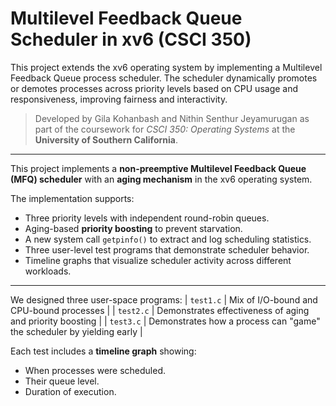 # Multilevel Feedback Queue Scheduler in xv6 (CSCI 350)

This project extends the xv6 operating system by implementing a Multilevel Feedback Queue process scheduler. The scheduler dynamically promotes or demotes processes across priority levels based on CPU usage and responsiveness, improving fairness and interactivity.

> Developed by Gila Kohanbash and Nithin Senthur Jeyamurugan as part of the coursework for *CSCI 350: Operating Systems* at the **University of Southern California**.

---

This project implements a **non-preemptive Multilevel Feedback Queue (MFQ) scheduler** with an **aging mechanism** in the xv6 operating system.

The implementation supports:
- Three priority levels with independent round-robin queues.
- Aging-based **priority boosting** to prevent starvation.
- A new system call `getpinfo()` to extract and log scheduling statistics.
- Three user-level test programs that demonstrate scheduler behavior.
- Timeline graphs that visualize scheduler activity across different workloads.

---

We designed three user-space programs:
| `test1.c` | Mix of I/O-bound and CPU-bound processes |
| `test2.c` | Demonstrates effectiveness of aging and priority boosting |
| `test3.c` | Demonstrates how a process can "game" the scheduler by yielding early |

Each test includes a **timeline graph** showing:
- When processes were scheduled.
- Their queue level.
- Duration of execution.

